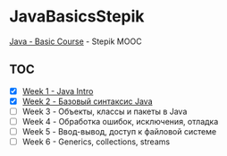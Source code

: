 # JavaBasicsStepik

[Java - Basic Course][1] - Stepik MOOC

## TOC

 - [x] [Week 1 - Java Intro](notes/WEEK1.md)
 - [x] [Week 2 - Базовый синтаксис Java](notes/WEEK2.md)
 - [ ] Week 3 - Объекты, классы и пакеты в Java
 - [ ] Week 4 - Обработка ошибок, исключения, отладка
 - [ ] Week 5 - Ввод-вывод, доступ к файловой системе
 - [ ] Week 6 - Generics, collections, streams

 [1]: https://stepik.org/course/Java-%D0%91%D0%B0%D0%B7%D0%BE%D0%B2%D1%8B%D0%B9-%D0%BA%D1%83%D1%80%D1%81-187
